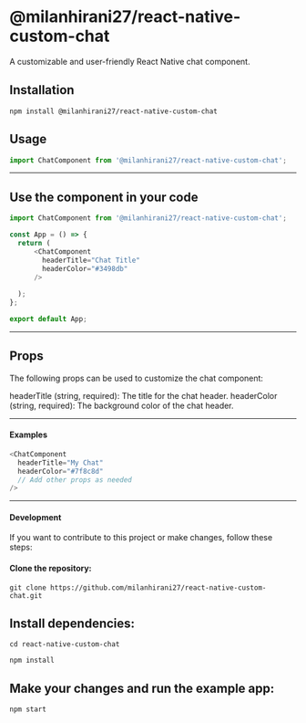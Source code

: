# @milanhirani27/react-native-custom-chat

A customizable and user-friendly React Native chat component.

## Installation

```shell
npm install @milanhirani27/react-native-custom-chat
```

## Usage

```js
import ChatComponent from '@milanhirani27/react-native-custom-chat';
```

---

## Use the component in your code

```js
import ChatComponent from '@milanhirani27/react-native-custom-chat';

const App = () => {
  return (
      <ChatComponent
        headerTitle="Chat Title"
        headerColor="#3498db"
      />
   
  );
};

export default App;
```
---

## Props
The following props can be used to customize the chat component:

headerTitle (string, required): The title for the chat header.
headerColor (string, required): The background color of the chat header.

---

#### Examples

```js
<ChatComponent
  headerTitle="My Chat"
  headerColor="#7f8c8d"
  // Add other props as needed
/>
```
---

#### Development
If you want to contribute to this project or make changes, follow these steps:

#### Clone the repository:

```shell
git clone https://github.com/milanhirani27/react-native-custom-chat.git
```

## Install dependencies:

```shell
cd react-native-custom-chat
```
```shell
npm install
```

## Make your changes and run the example app:

```shell
npm start
```